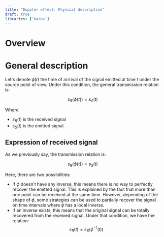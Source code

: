 ```yaml
---
title: "Doppler effect: Physical description"
draft: true
libraries: ['katex']
---
```


# Overview

# General description

Let's denote $\phi(t)$ the time of arrrival of the signal emitted at time $t$ under the source point of view. Under this condition, the general transmission relation is:

$$s_R(\phi(t)) = s_S(t)$$

Where
- $s_R(t)$ is the received signal
- $s_S(t)$ is the emitted signal

## Expression of received signal

As we previously say, the transmission relation is:

$$s_R(\phi(t)) = s_S(t)$$

Here, there are two possibilities:
- If $\phi$ doesn't have any inverse, this means there is no way to perfectly recover the emitted signal. This is explained by the fact that more than one point can be received at the same time. However, depending of the shape of $\phi$, some strategies can be used to partially recover the signal on time intervals where $\phi$ has a local inverse.
- If an inverse exists, this means that the original signal can be totally recovered from the received signal. Under that condition, we have the relation: $$s_R(t) = s_S(\phi^{-1}(t))$$
